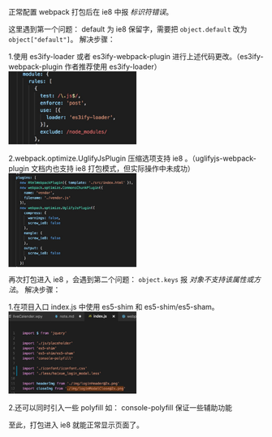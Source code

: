 正常配置 webpack 打包后在 ie8 中报 *标识符错误*。

这里遇到第一个问题： default 为 ie8 保留字，需要把 `object.default` 改为 `object["default"]`。
解决步骤：

1.使用 es3ify-loader 或者 es3ify-webpack-plugin 进行上述代码更改。（es3ify-webpack-plugin 作者推荐使用 es3ify-loader）   
<img src="./img/es3ify.png" style="display:block;width:50%;" />    
2.webpack.optimize.UglifyJsPlugin 压缩选项支持 ie8 。（uglifyjs-webpack-plugin 文档内也支持 ie8 打包模式，但实际操作中未成功）   
<img src="./img/uglify.png" style="display:block;width:50%;" />    

再次打包进入 ie8 ，会遇到第二个问题： `object.keys` 报 *对象不支持该属性或方法*。
解决步骤：

1.在项目入口 index.js 中使用 es5-shim 和 es5-shim/es5-sham。   
<img src="./img/index.png" style="display:block;width:50%;" />    
2.还可以同时引入一些 polyfill 如： console-polyfill 保证一些辅助功能

至此，打包进入 ie8 就能正常显示页面了。
